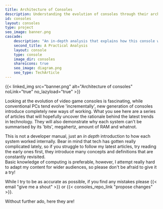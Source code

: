 ```yaml
---
title: Architecture of Consoles
description: Understanding the evolution of consoles through their architecture
id: consoles
layout: consoles
type: project
seo_image: banner.png
cascade:
    description: "An in-depth analysis that explains how this console works internally"
    second_title: A Practical Analysis
    layout: console
    type: console
    image_dir: consoles
    shareicons: true
    seo_image: diagram.png
    seo_type: TechArticle
---
```


{{< linked_img src="banner.png" alt="Architecture of consoles" noLink="true" no_lazyload="true" >}}

Looking at the evolution of video game consoles is fascinating, while conventional PCs tend evolve 'incrementally', new generation of consoles introduce completely new ways of working. What you see here are a series of articles that will hopefully uncover the rationale behind the latest trends in technology. They will also demonstrate why each system can't be summarised by its 'bits', megahertz, amount of RAM and whatnot.

This is not a developer manual, just an *in depth* introduction to how each system worked internally. Bear in mind that tech has gotten really complicated lately, so if you struggle to follow my latest articles, try reading the early ones first, they introduce many concepts and definitions that are constantly revisited.  
Basic knowledge of computing is preferable, however, I attempt really hard to adapt my content for wider audiences, so please don't be afraid to give it a try!

While I try to be as accurate as possible, if you find any mistakes please {{< email "give me a shout" >}} or {{< consoles_repo_link "propose changes" >}}. 
<!-- 
Translated article should add this line:

Another thing, these writings in particular are actually a translation of the [english series]({{< ref path="consoles" lang="en" >}}), so there may be some lacking of a {{< consoles_translation_link "translation" >}}.
-->

Without further ado, here they are!